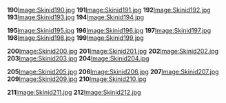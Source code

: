 **190**[Image:Skinid190.jpg](/docs/Image:Skinid190.jpg.md "wikilink") **191**[Image:Skinid191.jpg](/Image:Skinid191.jpg.md "wikilink") **192**[Image:Skinid192.jpg](/Image:Skinid192.jpg.md "wikilink") **193**[Image:Skinid193.jpg](/Image:Skinid193.jpg.md "wikilink") **194**[Image:Skinid194.jpg](/Image:Skinid194.jpg.md "wikilink")

**195**[Image:Skinid195.jpg](/docs/Image:Skinid195.jpg.md "wikilink") **196**[Image:Skinid196.jpg](/Image:Skinid196.jpg.md "wikilink") **197**[Image:Skinid197.jpg](/Image:Skinid197.jpg.md "wikilink") **198**[Image:Skinid198.jpg](/Image:Skinid198.jpg.md "wikilink") **199**[Image:Skinid199.jpg](/Image:Skinid199.jpg.md "wikilink")

**200**[Image:Skinid200.jpg](/docs/Image:Skinid200.jpg.md "wikilink") **201**[Image:Skinid201.jpg](/Image:Skinid201.jpg.md "wikilink") **202**[Image:Skinid202.jpg](/Image:Skinid202.jpg.md "wikilink") **203**[Image:Skinid203.jpg](/Image:Skinid203.jpg.md "wikilink") **204**[Image:Skinid204.jpg](/Image:Skinid204.jpg.md "wikilink")

**205**[Image:Skinid205.jpg](/docs/Image:Skinid205.jpg.md "wikilink") **206**[Image:Skinid206.jpg](/Image:Skinid206.jpg.md "wikilink") **207**[Image:Skinid207.jpg](/Image:Skinid207.jpg.md "wikilink") **209**[Image:Skinid209.jpg](/Image:Skinid209.jpg.md "wikilink") **210**[Image:Skinid210.jpg](/Image:Skinid210.jpg.md "wikilink")

**211**[Image:Skinid211.jpg](/docs/Image:Skinid211.jpg.md "wikilink") **212**[Image:Skinid212.jpg](/Image:Skinid212.jpg.md "wikilink")
